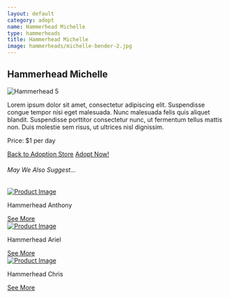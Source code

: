 ```yaml
---
layout: default
category: adopt
name: Hammerhead Michelle
type: hammerheads
title: Hammerhead Michelle
image: hammerheads/michelle-bender-2.jpg
---
```


<main class="product-details" role="main">
	<h2>Hammerhead Michelle</h2>
	<div class="grid">
		<div class="unit unit-s-1 unit-m-1-2 unit-l-1-2">
			<img class="img-flex" src="{{site.baseurl}}/images/hammerheads/michelle-bender-2.jpg" alt="Hammerhead 5">
		</div>
		<div class="unit unit-s-1 unit-m-1-2 unit-l-1-2">
			<p class="description">Lorem ipsum dolor sit amet, consectetur adipiscing elit. Suspendisse congue tempor nisi eget malesuada. Nunc malesuada felis quis aliquet blandit. Suspendisse porttitor consectetur nunc, ut fermentum tellus mattis non. Duis molestie sem risus, ut ultrices nisl dignissim.</p>
		</div>
		<div class="unit unit-s-1 unit-l-1-2">
			<p>Price: $1 per day</p>
			<a class="btn btn-alt2" href="{{site.baseurl}}/adopt/">Back to Adoption Store</a>
			<a class="btn giga btn-alt" href="{{site.baseurl}}/cart/">Adopt Now!</a>
		</div>
	</div>
	<div class="unit unit-s-1">
		<h6>May We Also Suggest...</h6>
		<div class="unit unit-s-1 unit-m-1-2 unit-l-1-3">
			<a href="{{site.baseurl}}/adopt/hammerhead-1/"><img src="{{site.baseurl}}/images/{{adopt.image}}" alt="Product Image"></a>
			<p>Hammerhead Anthony</p>
			<a class="btn micro" href="{{site.baseurl}}/adopt/hammerhead-1/">See More</a>
		</div>
		<div class="unit unit-s-1 unit-m-1-2 unit-l-1-3">
			<a href="{{site.baseurl}}/adopt/hammerhead-3/"><img src="{{site.baseurl}}/images/{{adopt.image}}" alt="Product Image"></a>
			<p>Hammerhead Ariel</p>
			<a class="btn micro" href="{{site.baseurl}}/adopt/hammerhead-3/">See More</a>
		</div>
		<div class="unit unit-s-1 unit-l-1-3">
			<a href="{{site.baseurl}}/adopt/hammerhead-4/"><img src="{{site.baseurl}}/images/{{adopt.image}}" alt="Product Image"></a>
			<p>Hammerhead Chris</p>
			<a class="btn micro" href="{{site.baseurl}}/adopt/hammerhead-4/">See More</a>
		</div>
	</div>
</main>